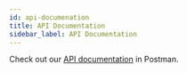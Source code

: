 ```yaml
---
id: api-documenation
title: API Documentation
sidebar_label: API Documentation
---
```


Check out our [API documentation](https://api.payid.org) in Postman.
